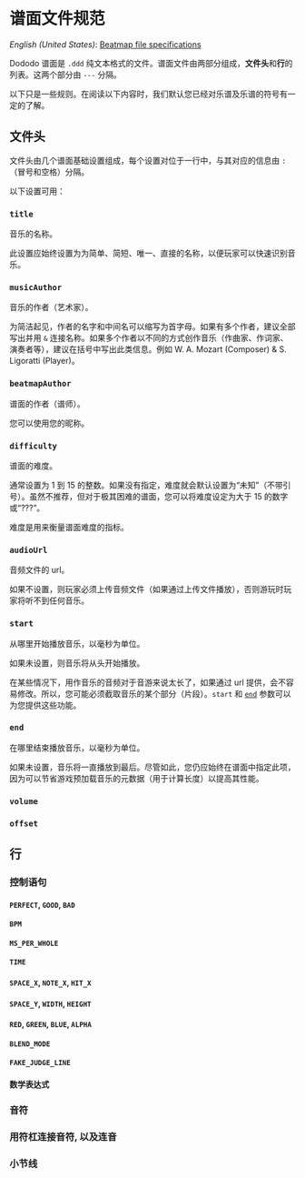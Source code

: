 # 谱面文件规范

*English (United States)*: [Beatmap file specifications](beatmap-spec)

Dododo 谱面是 `.ddd` 纯文本格式的文件。谱面文件由两部分组成，**文件头**和**行**的列表。这两个部分由 `---` 分隔。

以下只是一些规则。在阅读以下内容时，我们默认您已经对乐谱及乐谱的符号有一定的了解。

## 文件头

文件头由几个谱面基础设置组成，每个设置对位于一行中，与其对应的信息由 `: ` （冒号和空格）分隔。

以下设置可用：

### `title`

音乐的名称。

此设置应始终设置为为简单、简短、唯一、直接的名称，以便玩家可以快速识别音乐。

### `musicAuthor`

音乐的作者（艺术家）。

为简洁起见，作者的名字和中间名可以缩写为首字母。如果有多个作者，建议全部写出并用 `&` 连接名称。如果多个作者以不同的方式创作音乐（作曲家、作词家、演奏者等），建议在括号中写出此类信息。例如 W. A. Mozart (Composer) & S. Ligoratti (Player)。

### `beatmapAuthor`

谱面的作者（谱师）。

您可以使用您的昵称。

### `difficulty`

谱面的难度。

通常设置为 1 到 15 的整数。如果没有指定，难度就会默认设置为“未知”（不带引号）。虽然不推荐，但对于极其困难的谱面，您可以将难度设定为大于 15 的数字或“???”。

难度是用来衡量谱面难度的指标。

### `audioUrl`

音频文件的 url。

如果不设置，则玩家必须上传音频文件（如果通过上传文件播放），否则游玩时玩家将听不到任何音乐。

### `start`

从哪里开始播放音乐，以毫秒为单位。

如果未设置，则音乐将从头开始播放。

在某些情况下，用作音乐的音频对于音游来说太长了，如果通过 url 提供，会不容易修改。所以，您可能必须截取音乐的某个部分（片段）。`start` 和 [`end`](#end) 参数可以为您提供这些功能。

### `end`

在哪里结束播放音乐，以毫秒为单位。

如果未设置，音乐将一直播放到最后。尽管如此，您仍应始终在谱面中指定此项，因为可以节省游戏预加载音乐的元数据（用于计算长度）以提高其性能。

### `volume`

### `offset`

## 行

### 控制语句

#### `PERFECT`, `GOOD`, `BAD`

#### `BPM`

#### `MS_PER_WHOLE`

#### `TIME`

#### `SPACE_X`, `NOTE_X`, `HIT_X`

#### `SPACE_Y`, `WIDTH`, `HEIGHT`

#### `RED`, `GREEN`, `BLUE`, `ALPHA`

#### `BLEND_MODE`

#### `FAKE_JUDGE_LINE`

#### 数学表达式

<!-- 翻译者请注意: 翻译此处的表格时对照该文件: https://github.com/UlyssesZh/dododo/blob/master/js/Strings.js -->

### 音符

### 用符杠连接音符, 以及连音

### 小节线

